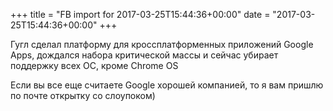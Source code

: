 +++
title = "FB import for 2017-03-25T15:44:36+00:00"
date = "2017-03-25T15:44:36+00:00"
+++

Гугл сделал платформу для кроссплатформенных приложений Google Apps, дождался набора критической массы и сейчас убирает поддержку всех ОС, кроме Chrome OS

Если вы все еще считаете Google хорошей компанией, то я вам пришлю по почте открытку со слоупоком)



